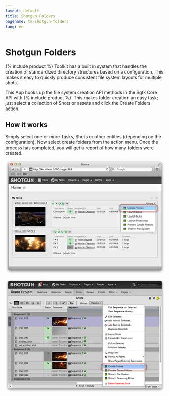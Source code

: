 ```yaml
---
layout: default
title: Shotgun Folders
pagename: tk-shotgun-folders
lang: en
---
```


# Shotgun Folders

{% include product %} Toolkit has a built in system that handles the creation of standardized directory structures based on a configuration. This makes it easy to quickly produce consistent file system layouts for multiple shots.

This App hooks up the file system creation API methods in the Sgtk Core API with {% include product %}. This makes folder creation an easy task; just select a collection of Shots or assets and click the Create Folders action. 

## How it works
Simply select one or more Tasks, Shots or other entities (depending on the configuration). Now select create folders from the action menu. Once the process has completed, you will get a report of how many folders were created.

![{% include product %} create folder 1](../images/apps/shotgun-folders-create_folders_1.png)

![{% include product %} create folder 2](../images/apps/shotgun-folders-create_folders_2.png) 


